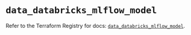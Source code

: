 # `data_databricks_mlflow_model`

Refer to the Terraform Registry for docs: [`data_databricks_mlflow_model`](https://registry.terraform.io/providers/databricks/databricks/1.58.0/docs/data-sources/mlflow_model).
